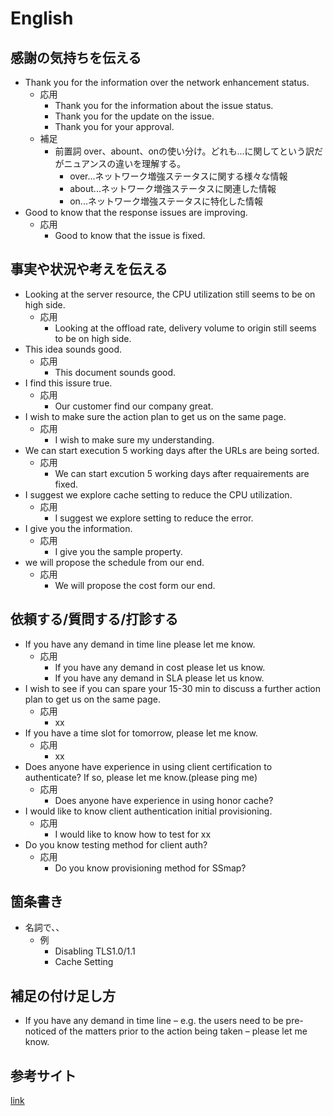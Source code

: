# English

## 感謝の気持ちを伝える
- Thank you for the information over the network enhancement status.
  - 応用
    - Thank you for the information about the issue status.
    - Thank you for the update on the issue.
    - Thank you for your approval.
  - 補足
    - 前置詞 over、abount、onの使い分け。どれも...に関してという訳だがニュアンスの違いを理解する。
      - over...ネットワーク増強ステータスに関する様々な情報
      - about...ネットワーク増強ステータスに関連した情報
      - on...ネットワーク増強ステータスに特化した情報
- Good to know that the response issues are improving.
  - 応用
    - Good to know that the issue is fixed.
## 事実や状況や考えを伝える
- Looking at the server resource, the CPU utilization still seems to be on high side.
  - 応用
    - Looking at the offload rate, delivery volume to origin still seems to be on high side.
- This idea sounds good.
  - 応用
    - This document sounds good.
- I find this issure true.
  - 応用
    - Our customer find our company great.
- I wish to make sure the action plan to get us on the same page.
  - 応用
    - I wish to make sure my understanding.
- We can start execution 5 working days after the URLs are being sorted.
  - 応用
    - We can start excution 5 working days after requairements are fixed.
- I suggest we explore cache setting to reduce the CPU utilization.
  - 応用
    - I suggest we explore setting to reduce the error.
- I give you the information.
  - 応用
    - I give you the sample property.
- we will propose the schedule from our end. 
  - 応用
    - We will propose the cost form our end.
## 依頼する/質問する/打診する
- If you have any demand in time line please let me know. 
  - 応用
    - If you have any demand in cost please let us know.
    - If you have any demand in SLA please let us know.
- I wish to see if you can spare your 15-30 min to discuss a further action plan to get us on the same page.
  - 応用
    - xx
- If you have a time slot for tomorrow, please let me know.
  - 応用
    - xx
- Does anyone have experience in using client certification to authenticate? If so, please let me know.(please ping me)
  - 応用
    - Does anyone have experience in using honor cache?
- I would like to know client authentication initial provisioning.
  - 応用
    - I would like to know how to test for xx
- Do you know testing method for client auth?
  - 応用 
    - Do you know provisioning method for SSmap?

## 箇条書き
- 名詞で、、
  - 例
    - Disabling TLS1.0/1.1
    - Cache Setting

## 補足の付け足し方
- If you have any demand in time line – e.g. the users need to be pre-noticed of the matters prior to the action being taken – please let me know. 

## 参考サイト
[link](https://progrit-media.jp/144)